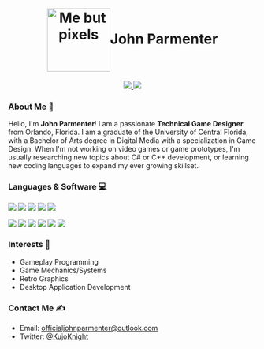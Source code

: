 <p align="center">
  <h1 align="center"><img width="128px" src="https://i.imgur.com/GTB7PnX.png" align="center" alt="Me but pixels">John Parmenter</h3>
</p>

<p align="center">
<a href="https://github.com/KujoKnight"><img src="https://komarev.com/ghpvc/?username=KujoKnight&color=brightgreen" style=" float:left, margin-right:10px" /> <a href="https://github.com/KujoKnight"><img src="https://img.shields.io/github/followers/KujoKnight?label=Follow" style=" float:left, margin-right:10px" /></a>
</p>

### About Me 👋
Hello, I'm **John Parmenter**! I am a passionate **Technical Game Designer** from Orlando, Florida. I am a graduate of the University of Central Florida, with a Bachelor of Arts degree in Digital Media with a specialization in Game Design. When I'm not working on video games or game prototypes, I'm usually researching new topics about C# or C++ development, or learning new coding languages to expand my ever growing skillset.

### Languages & Software 💻
<img src="https://img.shields.io/badge/-C%23-007ACC?style=flat&logo=csharp&logoColor=white"> <img src="https://img.shields.io/badge/-C%20&%20C++-black?style=flat&logo=c%2B%2B&logoColor=white"> <img src="http://img.shields.io/badge/-Java-F89820?style=flat&logo=java&logoColor=white"> <img src="http://img.shields.io/badge/-JSON-darkgreen?style=flat&logo=json&logoColor=white"> <img src="http://img.shields.io/badge/-XML-gray?style=flat&logo=files&logoColor=white">

<img src="http://img.shields.io/badge/-Unity-1572B6?style=flat&logo=unity&logoColor=white"> <img src="http://img.shields.io/badge/-Unreal Engine 4-black?style=flat&logo=Unreal Engine&logoColor=white"> <img src="http://img.shields.io/badge/-Visual Studio-5C2D91?style=flat&logo=visual studio&logoColor=white"> <img src="http://img.shields.io/badge/-Subversion-darkgreen?style=flat&logo=Subversion&logoColor=white"> <img src="http://img.shields.io/badge/-Git-F1502F?style=flat&logo=git&logoColor=FFFFFF"> <img src="http://img.shields.io/badge/-Github-000000?style=flat&logo=github&logoColor=FFFFFF">

### Interests 👀
- Gameplay Programming
- Game Mechanics/Systems
- Retro Graphics
- Desktop Application Development

### Contact Me ✍️
- Email: [officialjohnparmenter@outlook.com](mailto:officialjohnparmenter@outlook.com)
- Twitter: [@KujoKnight](https://twitter.com/KujoKnight)
